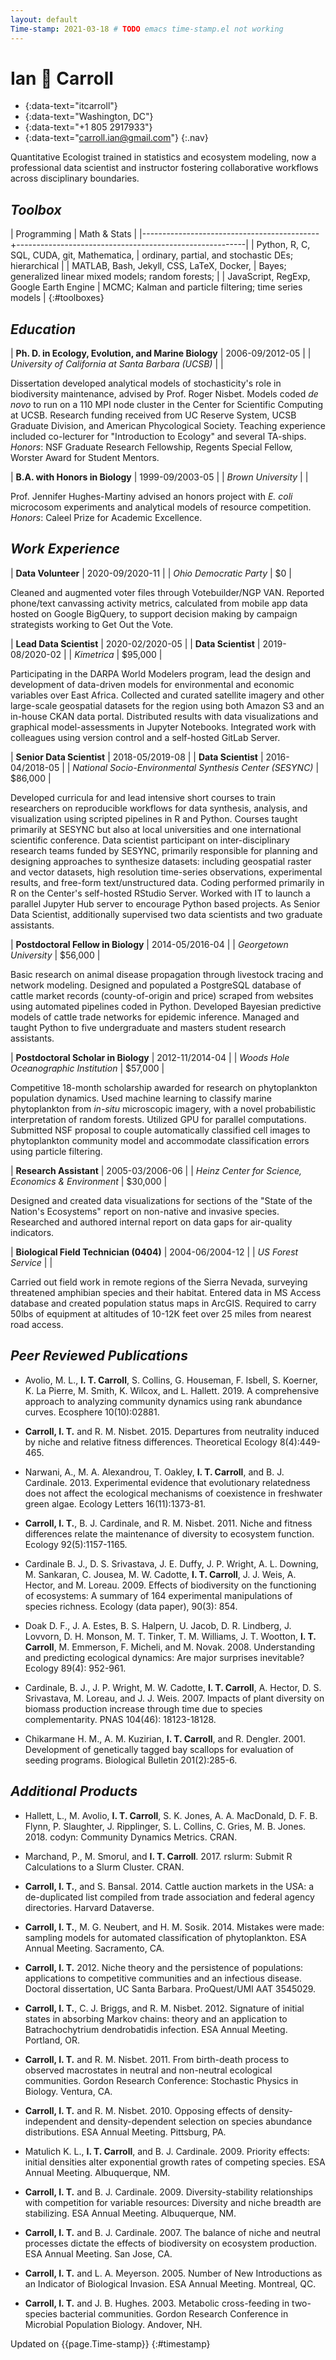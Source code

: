 ```yaml
---
layout: default
Time-stamp: 2021-03-18 # TODO emacs time-stamp.el not working
---
```


# Ian :seedling: Carroll

- [<i class="fab fa-github"></i>]{:data-text="itcarroll"}
- [<i class="fas fa-map-marker-alt"></i>]{:data-text="Washington, DC"}
- [<i class="fas fa-phone"></i>]{:data-text="+1 805 2917933"}
- [<i class="fas fa-envelope"></i>]{:data-text="carroll.ian@gmail.com"}
{:.nav}

Quantitative Ecologist trained in statistics and ecosystem modeling,
now a professional data scientist and instructor fostering
collaborative workflows across disciplinary boundaries.

## _Toolbox_

| Programming                                | Math & Stats                                            |
|--------------------------------------------+---------------------------------------------------------|
| Python, R, C, SQL, CUDA, git, Mathematica, | ordinary, partial, and stochastic DEs; hierarchical     |
| MATLAB, Bash, Jekyll, CSS, LaTeX, Docker,  | Bayes; generalized linear mixed models; random forests; |
| JavaScript, RegExp, Google Earth Engine    | MCMC; Kalman and particle filtering; time series models |
{:#toolboxes}

## _Education_

| **Ph. D. in Ecology, Evolution, and Marine Biology** | 2006-09/2012-05 |
| *University of California at Santa Barbara (UCSB)*   |                 |

Dissertation developed analytical models of stochasticity's role in
biodiversity maintenance, advised by Prof. Roger Nisbet. Models coded
*de novo* to run on a 110 MPI node cluster in the Center for
Scientific Computing at UCSB. Research funding received from UC
Reserve System, UCSB Graduate Division, and American Phycological
Society. Teaching experience included co-lecturer for "Introduction to
Ecology" and several TA-ships. *Honors*: NSF Graduate Research
Fellowship, Regents Special Fellow, Worster Award for Student Mentors.

| **B.A. with Honors in Biology** | 1999-09/2003-05 |
| *Brown University*              |                 |

Prof. Jennifer Hughes-Martiny advised an honors project with *E. coli*
microcosom experiments and analytical models of resource
competition. *Honors*: Caleel Prize for Academic Excellence.

## _Work Experience_

| **Data Volunteer**      | 2020-09/2020-11 |
| *Ohio Democratic Party* |              $0 |

Cleaned and augmented voter files through Votebuilder/NGP
VAN. Reported phone/text canvassing activity metrics, calculated from
mobile app data hosted on Google BigQuery, to support decision making
by campaign strategists working to Get Out the Vote.

| **Lead Data Scientist** | 2020-02/2020-05 |
| **Data Scientist**      | 2019-08/2020-02 |
| *Kimetrica*             |         $95,000 |

Participating in the DARPA World Modelers program, lead the design and
development of data-driven models for environmental and economic
variables over East Africa. Collected and curated satellite imagery
and other large-scale geospatial datasets for the region using both
Amazon S3 and an in-house CKAN data portal. Distributed results with
data visualizations and graphical model-assessments in Jupyter
Notebooks. Integrated work with colleagues using version control and a
self-hosted GitLab Server.

| **Senior Data Scientist**                                | 2018-05/2019-08 |
| **Data Scientist**                                       | 2016-04/2018-05 |
| *National Socio-Environmental Synthesis Center (SESYNC)* |         $86,000 |

Developed curricula for and lead intensive short courses to train
researchers on reproducible workflows for data synthesis, analysis,
and visualization using scripted pipelines in R and Python. Courses
taught primarily at SESYNC but also at local universities and one
international scientific conference. Data scientist participant on
inter-disciplinary research teams funded by SESYNC, primarily
responsible for planning and designing approaches to synthesize
datasets: including geospatial raster and vector datasets, high
resolution time-series observations, experimental results, and
free-form text/unstructured data. Coding performed primarily in R on
the Center's self-hosted RStudio Server. Worked with IT to launch a
parallel Jupyter Hub server to encourage Python based projects. As
Senior Data Scientist, additionally supervised two data scientists and
two graduate assistants.

| **Postdoctoral Fellow in Biology** | 2014-05/2016-04 |
| *Georgetown University*            |         $56,000 |

Basic research on animal disease propagation through livestock tracing
and network modeling. Designed and populated a PostgreSQL database of
cattle market records (county-of-origin and price) scraped from
websites using automated pipelines coded in Python. Developed Bayesian
predictive models of cattle trade networks for epidemic inference. Managed
and taught Python to five undergraduate and masters student research
assistants.

| **Postdoctoral Scholar in Biology**    | 2012-11/2014-04 |
| *Woods Hole Oceanographic Institution* |         $57,000 |

Competitive 18-month scholarship awarded for research on phytoplankton
population dynamics. Used machine learning to classify marine
phytoplankton from *in-situ* microscopic imagery, with a novel
probabilistic interpretation of random forests. Utilized GPU for
parallel computations. Submitted NSF proposal to couple automatically
classified cell images to phytoplankton community model and
accommodate classification errors using particle filtering.

| **Research Assistant**                              | 2005-03/2006-06 |
| *Heinz Center for Science, Economics & Environment* |         $30,000 |

Designed and created data visualizations for sections of the "State of
the Nation's Ecosystems" report on non-native and invasive
species. Researched and authored internal report on data gaps for
air-quality indicators.

| **Biological Field Technician (0404)** | 2004-06/2004-12 |
| *US Forest Service*                    |                 |

Carried out field work in remote regions of the Sierra Nevada,
surveying threatened amphibian species and their habitat. Entered data
in MS Access database and created population status maps in
ArcGIS. Required to carry 50lbs of equipment at altitudes of 10-12K
feet over 25 miles from nearest road access.

## _Peer Reviewed Publications_

- Avolio, M. L., **I. T. Carroll**, S. Collins, G. Houseman,
  F. Isbell, S. Koerner, K. La Pierre, M. Smith, K. Wilcox, and
  L. Hallett. 2019. A comprehensive approach to analyzing community
  dynamics using rank abundance curves. Ecosphere 10(10):02881.

- **Carroll, I. T.** and R. M. Nisbet. 2015. Departures from
  neutrality induced by niche and relative fitness
  differences. Theoretical Ecology 8(4):449-465.

- Narwani, A., M. A. Alexandrou, T. Oakley, **I. T. Carroll**, and
  B. J. Cardinale. 2013. Experimental evidence that evolutionary
  relatedness does not affect the ecological mechanisms of coexistence
  in freshwater green algae. Ecology Letters 16(11):1373-81.

- **Carroll, I. T.**, B. J. Cardinale, and R. M. Nisbet. 2011. Niche
  and fitness differences relate the maintenance of diversity to
  ecosystem function. Ecology 92(5):1157-1165.

- Cardinale B. J., D. S. Srivastava, J. E. Duffy, J. P. Wright,
  A. L. Downing, M. Sankaran, C. Jousea, M. W. Cadotte,
  **I. T. Carroll**, J. J. Weis, A. Hector, and
  M. Loreau. 2009. Effects of biodiversity on the functioning of
  ecosystems: A summary of 164 experimental manipulations of species
  richness. Ecology (data paper), 90(3): 854.

- Doak D. F., J. A. Estes, B. S. Halpern, U. Jacob, D. R. Lindberg,
  J. Lovvorn, D. H. Monson, M. T. Tinker, T. M. Williams,
  J. T. Wootton, **I. T. Carroll**, M. Emmerson, F. Micheli, and
  M. Novak. 2008. Understanding and predicting ecological dynamics:
  Are major surprises inevitable? Ecology 89(4): 952-961.

- Cardinale, B. J., J. P. Wright, M. W. Cadotte, **I. T. Carroll**,
  A. Hector, D. S. Srivastava, M. Loreau, and J. J. Weis. 2007. Impacts
  of plant diversity on biomass production increase through time due
  to species complementarity. PNAS 104(46): 18123-18128.

- Chikarmane H. M., A. M. Kuzirian, **I. T. Carroll**, and
  R. Dengler. 2001. Development of genetically tagged bay scallops for
  evaluation of seeding programs. Biological Bulletin 201(2):285-6.

## _Additional Products_

- Hallett, L., M. Avolio, **I. T. Carroll**, S. K. Jones, A. A. MacDonald,
  D. F. B. Flynn, P. Slaughter, J. Ripplinger, S. L. Collins, C. Gries,
  M. B. Jones. 2018. codyn: Community Dynamics Metrics. CRAN.

- Marchand, P., M. Smorul, and **I. T. Carroll**. 2017. rslurm: Submit
  R Calculations to a Slurm Cluster. CRAN.

- **Carroll, I. T.**, and S. Bansal. 2014. Cattle auction markets in
  the USA: a de-duplicated list compiled from trade association and
  federal agency directories. Harvard Dataverse.

- **Carroll, I. T.**, M. G. Neubert, and H. M. Sosik. 2014. Mistakes
  were made: sampling models for automated classification of
  phytoplankton. ESA Annual Meeting. Sacramento, CA.

- **Carroll, I. T.** 2012. Niche theory and the persistence of
  populations: applications to competitive communities and an
  infectious disease. Doctoral dissertation, UC Santa
  Barbara. ProQuest/UMI AAT 3545029.

- **Carroll, I. T.**, C. J. Briggs, and R. M. Nisbet. 2012. Signature
  of initial states in absorbing Markov chains: theory and an
  application to Batrachochytrium dendrobatidis infection. ESA Annual
  Meeting. Portland, OR.

- **Carroll, I. T.** and R. M. Nisbet. 2011. From birth-death process to
  observed macrostates in neutral and non-neutral ecological
  communities. Gordon Research Conference: Stochastic Physics in
  Biology. Ventura, CA.

- **Carroll, I. T.** and R. M. Nisbet. 2010. Opposing effects of
  density-independent and density-dependent selection on species
  abundance distributions. ESA Annual Meeting. Pittsburg, PA.

- Matulich K. L., **I. T. Carroll**, and B. J. Cardinale. 2009.
  Priority effects: initial densities alter exponential growth rates
  of competing species. ESA Annual Meeting. Albuquerque, NM.

- **Carroll, I. T.** and B. J. Cardinale. 2009. Diversity-stability
  relationships with competition for variable resources: Diversity and
  niche breadth are stabilizing. ESA Annual Meeting. Albuquerque, NM.

- **Carroll, I. T.** and B. J. Cardinale. 2007. The balance of niche and
  neutral processes dictate the effects of biodiversity on ecosystem
  production. ESA Annual Meeting. San Jose, CA.

- **Carroll, I. T.** and L. A. Meyerson. 2005. Number of New Introductions
  as an Indicator of Biological Invasion. ESA Annual Meeting. Montreal, QC.

- **Carroll, I. T.** and J. B. Hughes. 2003. Metabolic cross-feeding in
  two-species bacterial communities. Gordon Research Conference in
  Microbial Population Biology. Andover, NH.

Updated on {{page.Time-stamp}}
{:#timestamp}

[<i class="fab fa-github"></i>]: https://github.com/itcarroll
[<i class="fas fa-map-marker-alt"></i>]: https://www.google.com/maps/place/Washington,+DC
[<i class="fas fa-phone"></i>]: tel:+18052917933
[<i class="fas fa-envelope"></i>]: mailto:carroll.ian@gmail.com

<script>
window.onbeforeprint = function() {document.title = 'Ian-Carroll-CV';}
</script>
